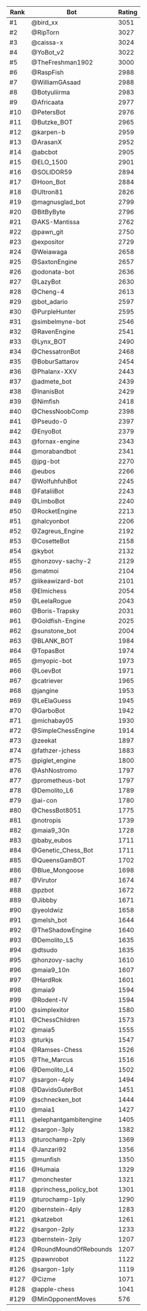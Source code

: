 Rank|Bot|Rating
---|---|---
#1|@bird_xx|3051
#2|@RipTorn|3027
#3|@caissa-x|3024
#4|@YoBot_v2|3022
#5|@TheFreshman1902|3000
#6|@RaspFish|2988
#7|@WilliamGAsaad|2988
#8|@Botyuliirma|2983
#9|@Africaata|2977
#10|@PetersBot|2976
#11|@Butzke_BOT|2965
#12|@karpen-b|2959
#13|@ArasanX|2952
#14|@abcbot|2905
#15|@ELO_1500|2901
#16|@SOLIDOR59|2894
#17|@Hoon_Bot|2884
#18|@Ultron81|2826
#19|@magnusglad_bot|2799
#20|@BitByByte|2796
#21|@AKS-Mantissa|2762
#22|@pawn_git|2750
#23|@expositor|2729
#24|@Weiawaga|2658
#25|@SaxtonEngine|2657
#26|@odonata-bot|2636
#27|@LazyBot|2630
#28|@Cheng-4|2613
#29|@bot_adario|2597
#30|@PurpleHunter|2595
#31|@simbelmyne-bot|2546
#32|@RavenEngine|2541
#33|@Lynx_BOT|2490
#34|@ChessatronBot|2468
#35|@BoburSattarov|2454
#36|@Phalanx-XXV|2443
#37|@admete_bot|2439
#38|@InanisBot|2429
#39|@Nimfish|2418
#40|@ChessNoobComp|2398
#41|@Pseudo-0|2397
#42|@EnyoBot|2379
#43|@fornax-engine|2343
#44|@morabandbot|2341
#45|@jpg-bot|2270
#46|@eubos|2266
#47|@WolfuhfuhBot|2245
#48|@FataliiBot|2243
#49|@LimboBot|2240
#50|@RocketEngine|2213
#51|@halcyonbot|2206
#52|@Zagreus_Engine|2192
#53|@CosetteBot|2158
#54|@kybot|2132
#55|@honzovy-sachy-2|2129
#56|@matmoi|2104
#57|@likeawizard-bot|2101
#58|@Elmichess|2054
#59|@LeelaRogue|2043
#60|@Boris-Trapsky|2031
#61|@Goldfish-Engine|2025
#62|@sunstone_bot|2004
#63|@BLANK_BOT|1984
#64|@TopasBot|1974
#65|@myopic-bot|1973
#66|@LoevBot|1971
#67|@catriever|1965
#68|@jangine|1953
#69|@LeElaGuess|1945
#70|@GarboBot|1942
#71|@michabay05|1930
#72|@SimpleChessEngine|1914
#73|@zeekat|1897
#74|@fathzer-jchess|1883
#75|@piglet_engine|1800
#76|@AshNostromo|1797
#77|@prometheus-bot|1797
#78|@Demolito_L6|1789
#79|@ai-con|1780
#80|@ChessBot8051|1775
#81|@notropis|1739
#82|@maia9_30n|1728
#83|@baby_eubos|1711
#84|@Genetic_Chess_Bot|1711
#85|@QueensGamBOT|1702
#86|@Blue_Mongoose|1698
#87|@Virutor|1674
#88|@pzbot|1672
#89|@Jibbby|1671
#90|@yeoldwiz|1658
#91|@melsh_bot|1644
#92|@TheShadowEngine|1640
#93|@Demolito_L5|1635
#94|@dtsudo|1635
#95|@honzovy-sachy|1610
#96|@maia9_10n|1607
#97|@HardRok|1601
#98|@maia9|1594
#99|@Rodent-IV|1594
#100|@simplexitor|1580
#101|@ChessChildren|1573
#102|@maia5|1555
#103|@turkjs|1547
#104|@Ramses-Chess|1526
#105|@The_Marcus|1516
#106|@Demolito_L4|1502
#107|@sargon-4ply|1494
#108|@DavidsGuterBot|1451
#109|@schnecken_bot|1444
#110|@maia1|1427
#111|@elephantgambitengine|1405
#112|@sargon-3ply|1382
#113|@turochamp-2ply|1369
#114|@Janzari92|1356
#115|@munfish|1350
#116|@Humaia|1329
#117|@monchester|1321
#118|@princhess_policy_bot|1301
#119|@turochamp-1ply|1290
#120|@bernstein-4ply|1283
#121|@katzebot|1261
#122|@sargon-2ply|1233
#123|@bernstein-2ply|1207
#124|@RoundMoundOfRebounds|1207
#125|@pawnrobot|1122
#126|@sargon-1ply|1119
#127|@Cizme|1071
#128|@apple-chess|1041
#129|@MinOpponentMoves|576
